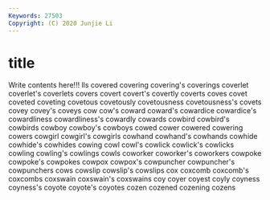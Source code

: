 ```yaml
---
Keywords: 27503
Copyright: (C) 2020 Junjie Li
---
```


# title

Write contents here!!!
lls 
covered 
covering 
covering's 
coverings 
coverlet
coverlet's 
coverlets 
covers 
covert 
covert's 
covertly 
coverts 
coves 
covet 
coveted
coveting 
covetous 
covetously 
covetousness 
covetousness's 
covets 
covey 
covey's 
coveys 
cow
cow's 
coward 
coward's 
cowardice 
cowardice's 
cowardliness 
cowardliness's 
cowardly 
cowards 
cowbird
cowbird's 
cowbirds 
cowboy 
cowboy's 
cowboys 
cowed 
cower 
cowered 
cowering 
cowers
cowgirl 
cowgirl's 
cowgirls 
cowhand 
cowhand's 
cowhands 
cowhide 
cowhide's 
cowhides 
cowing
cowl 
cowl's 
cowlick 
cowlick's 
cowlicks 
cowling 
cowling's 
cowlings 
cowls 
coworker
coworker's 
coworkers 
cowpoke 
cowpoke's 
cowpokes 
cowpox 
cowpox's 
cowpuncher 
cowpuncher's 
cowpunchers
cows 
cowslip 
cowslip's 
cowslips 
cox 
coxcomb 
coxcomb's 
coxcombs 
coxswain 
coxswain's
coxswains 
coy 
coyer 
coyest 
coyly 
coyness 
coyness's 
coyote 
coyote's 
coyotes
cozen 
cozened 
cozening 
cozens 
